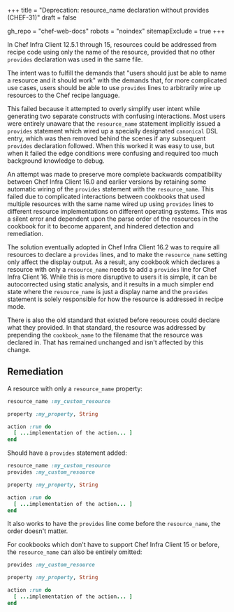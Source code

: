 +++
title = "Deprecation: resource_name declaration without provides (CHEF-31)"
draft = false

gh_repo = "chef-web-docs"
robots = "noindex"
sitemapExclude = true
+++

In Chef Infra Client 12.5.1 through 15, resources could be addressed from
recipe code using only the name of the resource, provided that no other
`provides` declaration was used in the same file.

The intent was to fulfill the demands that "users should just be
able to name a resource and it should work" with the demands that, for
more complicated use cases, users should be able to use `provides`
lines to arbitrarily wire up resources to the Chef recipe language.

This failed because it attempted to overly simplify user intent while
generating two separate constructs with confusing interactions. Most
users were entirely unaware that the `resource_name` statement implicitly
issued a `provides` statement which wired up a specially designated
`canonical` DSL entry, which was then removed behind the scenes if any
subsequent `provides` declaration followed. When this worked it was
easy to use, but when it failed the edge conditions were confusing and
required too much background knowledge to debug.

An attempt was made to preserve more complete backwards compatibility between
Chef Infra Client 16.0 and earlier versions by retaining some automatic
wiring of the `provides` statement with the `resource_name`. This failed
due to complicated interactions between cookbooks that used multiple
resources with the same name wired up using `provides` lines to different
resource implementations on different operating systems. This was a silent
error and dependent upon the parse order of the resources in the cookbook
for it to become apparent, and hindered detection and remediation.

The solution eventually adopted in Chef Infra Client 16.2 was to require
all resources to declare a `provides` lines, and to make the `resource_name`
setting only affect the display output. As a result, any cookbook which
declares a resource with only a `resource_name` needs to add a `provides`
line for Chef Infra Client 16. While this is more disruptive to users it
is simple, it can be autocorrected using static analysis, and it results in
a much simpler end state where the `resource_name` is just a display name
and the `provides` statement is solely responsible for how the resource
is addressed in recipe mode.

There is also the old standard that existed before resources could
declare what they provided. In that standard, the resource was addressed
by prepending the `cookbook_name` to the filename that the resource was declared in.
That has remained unchanged and isn't affected by this change.

## Remediation

A resource with only a `resource_name` property:

```ruby
resource_name :my_custom_resource

property :my_property, String

action :run do
  [ ...implementation of the action... ]
end
```

Should have a `provides` statement added:

```ruby
resource_name :my_custom_resource
provides :my_custom_resource

property :my_property, String

action :run do
  [ ...implementation of the action... ]
end
```

It also works to have the `provides` line come before the `resource_name`,
the order doesn't matter.

For cookbooks which don't have to support Chef Infra Client 15 or before, the
`resource_name` can also be entirely omitted:

```ruby
provides :my_custom_resource

property :my_property, String

action :run do
  [ ...implementation of the action... ]
end
```
